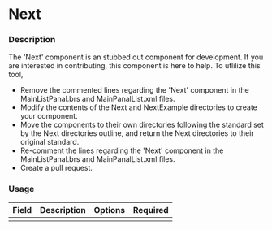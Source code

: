 # Next

### Description
The 'Next' component is an stubbed out component for development. If you are interested in
contributing, this component is here to help.
To utlilize this tool,
 - Remove the commented lines regarding the 'Next' component in the MainListPanal.brs and
 MainPanalList.xml files.
 - Modify the contents of the Next and NextExample directories to create your component.
 - Move the components to their own directories following the standard set by the Next directories 
 outline, and return the Next directories to their original standard.
 - Re-comment the lines regarding the 'Next' component in the MainListPanal.brs and
 MainPanalList.xml files.
 - Create a pull request.

### Usage
| Field | Description | Options | Required |
| ----------- | ----------- | ----------- | ----------- |
|  |  |  |  |